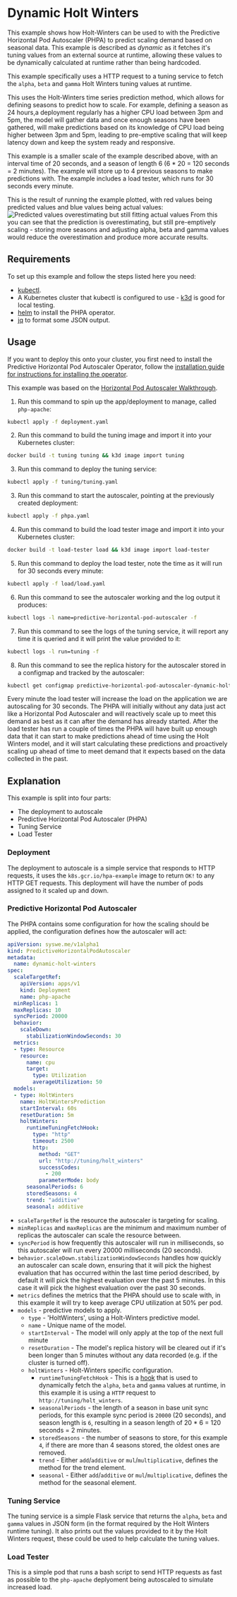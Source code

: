 # Dynamic Holt Winters

This example shows how Holt-Winters can be used to with the Predictive Horizontal Pod Autoscaler (PHPA) to predict
scaling demand based on seasonal data. This example is described as *dynamic* as it fetches it's tuning values from
an external source at runtime, allowing these values to be dynamically calculated at runtime rather than being
hardcoded.

This example specifically uses a HTTP request to a tuning service to fetch the `alpha`, `beta` and `gamma` Holt Winters
tuning values at runtime.

This uses the Holt-Winters time series prediction method, which allows for defining seasons to predict how to scale.
For example, defining a season as 24 hours,a deployment regularly has a higher CPU load between 3pm and 5pm, the model
will gather data and once enough seasons have been gathered, will make predictions based on its knowledge of CPU load
being higher between 3pm and 5pm, leading to pre-emptive scaling that will keep latency down and keep the system ready
and responsive.

This example is a smaller scale of the example described above, with an interval time of 20 seconds, and a season of
length 6 (6 * 20 = 120 seconds = 2 minutes). The example will store up to 4 previous seasons to make predictions with.
The example includes a load tester, which runs for 30 seconds every minute.

This is the result of running the example plotted, with red values being predicted values and blue values being actual
values:
![Predicted values overestimating but still fitting actual values](../../docs/img/holt_winters_prediction_vs_actual.svg)
From this you can see that the prediction is overestimating, but still pre-emptively scaling - storing more seasons and
adjusting alpha, beta and gamma values would reduce the overestimation and produce more accurate results.

## Requirements

To set up this example and follow the steps listed here you need:

- [kubectl](https://kubernetes.io/docs/tasks/tools/).
- A Kubernetes cluster that kubectl is configured to use - [k3d](https://github.com/rancher/k3d) is good for local
testing.
- [helm](https://helm.sh/docs/intro/install/) to install the PHPA operator.
- [jq](https://stedolan.github.io/jq/) to format some JSON output.

## Usage

If you want to deploy this onto your cluster, you first need to install the Predictive Horizontal Pod Autoscaler
Operator, follow the [installation guide for instructions for installing the
operator](https://predictive-horizontal-pod-autoscaler.readthedocs.io/en/latest/user-guide/installation).

This example was based on the [Horizontal Pod Autoscaler
Walkthrough](https://kubernetes.io/docs/tasks/run-application/horizontal-pod-autoscale-walkthrough/).

1. Run this command to spin up the app/deployment to manage, called `php-apache`:

```bash
kubectl apply -f deployment.yaml
```

2. Run this command to build the tuning image and import it into your Kubernetes cluster:

```bash
docker build -t tuning tuning && k3d image import tuning
```

3. Run this command to deploy the tuning service:

```bash
kubectl apply -f tuning/tuning.yaml
```

3. Run this command to start the autoscaler, pointing at the previously created deployment:

```bash
kubectl apply -f phpa.yaml
```

4. Run this command to build the load tester image and import it into your Kubernetes cluster:

```bash
docker build -t load-tester load && k3d image import load-tester
```

5. Run this command to deploy the load tester, note the time as it will run for 30 seconds every minute:

```bash
kubectl apply -f load/load.yaml
```

6. Run this command to see the autoscaler working and the log output it produces:

```bash
kubectl logs -l name=predictive-horizontal-pod-autoscaler -f
```

7. Run this command to see the logs of the tuning service, it will report any time it is queried and it will print the
value provided to it:

```bash
kubectl logs -l run=tuning -f
```

8. Run this command to see the replica history for the autoscaler stored in a configmap and tracked by the autoscaler:

```bash
kubectl get configmap predictive-horizontal-pod-autoscaler-dynamic-holt-winters-data -o=json | jq -r '.data.data | fromjson | .modelHistories["HoltWintersPrediction"].replicaHistory[] | .time,.replicas'
```

Every minute the load tester will increase the load on the application we are autoscaling for 30 seconds. The PHPA will
initially without any data just act like a Horizontal Pod Autoscaler and will reactively scale up to meet this demand
as best as it can after the demand has already started. After the load tester has run a couple of times the PHPA will
have built up enough data that it can start to make predictions ahead of time using the Holt Winters model, and it
will start calculating these predictions and proactively scaling up ahead of time to meet demand that it expects based
on the data collected in the past.

## Explanation

This example is split into four parts:

- The deployment to autoscale
- Predictive Horizontal Pod Autoscaler (PHPA)
- Tuning Service
- Load Tester

### Deployment

The deployment to autoscale is a simple service that responds to HTTP requests, it uses the `k8s.gcr.io/hpa-example`
image to return `OK!` to any HTTP GET requests. This deployment will have the number of pods assigned to it scaled up
and down.

### Predictive Horizontal Pod Autoscaler

The PHPA contains some configuration for how the scaling should be applied, the configuration defines how the
autoscaler will act:

```yaml
apiVersion: syswe.me/v1alpha1
kind: PredictiveHorizontalPodAutoscaler
metadata:
  name: dynamic-holt-winters
spec:
  scaleTargetRef:
    apiVersion: apps/v1
    kind: Deployment
    name: php-apache
  minReplicas: 1
  maxReplicas: 10
  syncPeriod: 20000
  behavior:
    scaleDown:
      stabilizationWindowSeconds: 30
  metrics:
  - type: Resource
    resource:
      name: cpu
      target:
        type: Utilization
        averageUtilization: 50
  models:
  - type: HoltWinters
    name: HoltWintersPrediction
    startInterval: 60s
    resetDuration: 5m
    holtWinters:
      runtimeTuningFetchHook:
        type: "http"
        timeout: 2500
        http:
          method: "GET"
          url: "http://tuning/holt_winters"
          successCodes:
            - 200
          parameterMode: body
      seasonalPeriods: 6
      storedSeasons: 4
      trend: "additive"
      seasonal: additive
```

- `scaleTargetRef` is the resource the autoscaler is targeting for scaling.
- `minReplicas` and `maxReplicas` are the minimum and maximum number of replicas the autoscaler can scale the resource
between.
- `syncPeriod` is how frequently this autoscaler will run in milliseconds, so this autoscaler will run every 20000
milliseconds (20 seconds).
- `behavior.scaleDown.stabilizationWindowSeconds` handles how quickly an autoscaler can scale down, ensuring that it
will pick the highest evaluation that has occurred within the last time period described, by default it will pick the
highest evaluation over the past 5 minutes. In this case it will pick the highest evaluation over the past 30 seconds.
- `metrics` defines the metrics that the PHPA should use to scale with, in this example it will try to keep average
CPU utilization at 50% per pod.
- `models` - predictive models to apply.
  - `type` - 'HoltWinters', using a Holt-Winters predictive model.
  - `name` - Unique name of the model.
  - `startInterval` - The model will only apply at the top of the next full minute
  - `resetDuration` - The model's replica history will be cleared out if it's been longer than 5 minutes without any
  data recorded (e.g. if the cluster is turned off).
  - `holtWinters` - Holt-Winters specific configuration.
    * `runtimeTuningFetchHook` - This is a [hook](https://predictive-horizontal-pod-autoscaler.readthedocs.io/en/latest/user-guide/hooks)
    that is used to dynamically fetch the `alpha`, `beta` and `gamma` values at runtime, in this example it is using a
    `HTTP` request to `http://tuning/holt_winters`.
    * `seasonalPeriods` - the length of a season in base unit sync periods, for this example sync period is `20000`
    (20 seconds), and season length is `6`, resulting in a season length of 20 * 6 = 120 seconds = 2 minutes.
    * `storedSeasons` - the number of seasons to store, for this example `4`, if there are more than 4 seasons
    stored, the oldest ones are removed.
    * `trend` - Either `add`/`additive` or `mul`/`multiplicative`, defines the method for the trend element.
    * `seasonal` - Either `add`/`additive` or `mul`/`multiplicative`, defines the method for the seasonal element.

### Tuning Service

The tuning service is a simple Flask service that returns the `alpha`, `beta` and `gamma` values in JSON form (in the
format required by the Holt Winters runtime tuning). It also prints out the values provided to it by the Holt Winters
request, these could be used to help calculate the tuning values.

### Load Tester

This is a simple pod that runs a bash script to send HTTP requests as fast as possible to the `php-apache` deplyoment
being autoscaled to simulate increased load.
